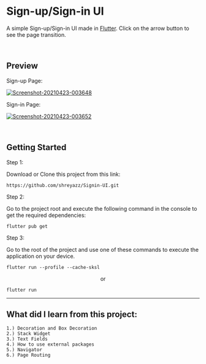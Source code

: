 # Sign-up/Sign-in UI

A simple Sign-up/Sign-in UI made in [Flutter](https://flutter.dev/).
Click on the arrow button to see the page transition.

<br>

## Preview



Sign-up Page:




<a href="https://ibb.co/5nt9QWj"><img src="https://i.ibb.co/dL1cN0p/Screenshot-20210423-003648.jpg" alt="Screenshot-20210423-003648" border="0"></a>




Sign-in Page:


<a href="https://ibb.co/HdQmR1d"><img src="https://i.ibb.co/YZGvJYZ/Screenshot-20210423-003652.jpg" alt="Screenshot-20210423-003652" border="0"></a>



<br>

## Getting Started

Step 1:


Download or Clone this project from this link:


```cli
https://github.com/shreyazz/Signin-UI.git
```

Step 2:


Go to the project root and execute the following command in the console to get the required dependencies:
```cli
flutter pub get 
```

Step 3:


Go to the root of the project and use one of these commands to execute the application on your device.
```cli
flutter run --profile --cache-sksl
```

<p align="center"> or </p>

```cli
flutter run
```
<hr>


## What did I learn from this project:


```cli
1.) Decoration and Box Decoration
2.) Stack Widget
3.) Text Fields
4.) How to use external packages
5.) Navigator
6.) Page Routing
```
